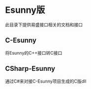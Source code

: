 # Esunny版

此目录下提供易盛接口相关的文档和接口

## C-Esunny
将Esunny的C++接口转C接口

## CSharp-Esunny
通过C#来对接C-Esunny项目生成的C版dll